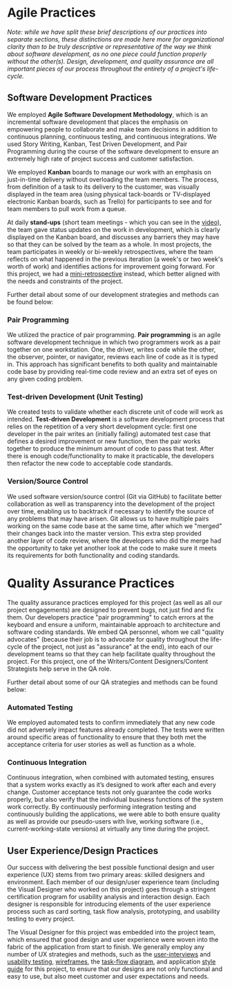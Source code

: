Agile Practices
===============

_Note: while we have split these brief descriptions of our practices into separate sections, these distinctions are made here more for organizational clarity than to be truly descriptive or representative of the way we think about software development, as no one piece could function properly without the other(s). Design, development, and quality assurance are all important pieces of our process throughout the entirety of a project's life-cycle._

## Software Development Practices

We employed **Agile Software Development Methodology**, which is an incremental software development that places the emphasis on empowering people to collaborate and make team decisions in addition to continuous planning, continuous testing, and continuous integrations. We used Story Writing, Kanban, Test Driven Development, and Pair Programming during the course of the software development to ensure an extremely high rate of project success and customer satisfaction.

We employed **Kanban** boards to manage our work with an emphasis on just-in-time delivery without overloading the team members. The process, from definition of a task to its delivery to the customer, was visually displayed in the team area (using physical tack-boards or TV-displayed electronic Kanban boards, such as Trello) for participants to see and for team members to pull work from a queue. 

At daily **stand-ups** (short team meetings - which you can see in the [video](https://github.com/dwafler/gsa_2015/blob/master/docs/gsa-team-day-in-the-life-day-5.mp4)), the team gave status updates on the work in development, which is clearly displayed on the Kanban board, and discusses any barriers they may have so that they can be solved by the team as a whole. In most projects, the team participates in weekly or bi-weekly retrospectives, where the team reflects on what happened in the previous iteration (a week's or two week's worth of work) and identifies actions for improvement going forward. For this project, we had a [mini-retrospective](https://github.com/dwafler/gsa_2015/blob/master/docs/retrospective.md) instead, which better aligned with the needs and constraints of the project. 

Further detail about some of our development strategies and methods can be found below:

### Pair Programming

We utilized the practice of pair programming. **Pair programming** is an agile software development technique in which two programmers work as a pair together on one workstation.  One, the driver, writes code while the other, the observer, pointer, or navigator, reviews each line of code as it is typed in. This approach has significant benefits to both quality and maintainable code base by providing real-time code review and an extra set of eyes on any given coding problem.

### Test-driven Development (Unit Testing)

We created tests to validate whether each discrete unit of code will work as intended. **Test-driven Development** is a software development process that relies on the repetition of a very short development cycle: first one developer in the pair writes an (initially failing) automated test case that defines a desired improvement or new function, then the pair works together to produce the minimum amount of code to pass that test. After there is enough code/functionality to make it practicable, the developers then refactor the new code to acceptable code standards. 

### Version/Source Control

We used software version/source control (Git via GitHub) to facilitate better collaboration as well as transparency into the development of the project over time, enabling us to backtrack if necessary to identify the source of any problems that may have arisen. Git allows us to have multiple pairs working on the same code base at the same time, after which we "merged" their changes back into the master version. This extra step provided another layer of code review, where the developers who did the merge had the opportunity to take yet another look at the code to make sure it meets its requirements for both functionality and coding standards.

Quality Assurance Practices
===========================

The quality assurance practices employed for this project (as well as all our project engagements) are designed to prevent bugs, not just find and fix them. Our developers practice "pair programming" to catch errors at the keyboard and ensure  a uniform, maintainable approach to architecture and software coding standards. We embed QA personnel, whom we call "quality advocates" (because their job is to advocate for quality throughout the life-cycle of the project, not just as "assurance" at the end), into each of our development teams so that they can help facilitate quality throughout the project. For this project, one of the Writers/Content Designers/Content Strategists help serve in the QA role.

Further detail about some of our QA strategies and methods can be found below:

### Automated Testing

We employed automated tests to confirm immediately that any new code did not adversely impact features already completed. The tests were written around specific areas of functionality to ensure that they both met the acceptance criteria for user stories as well as function as a whole. 


### Continuous Integration 

Continuous integration, when combined with automated testing, ensures that a system works exactly as it’s designed to work after each and every change. Customer acceptance tests not only guarantee the code works properly, but also verify that the individual business functions of the system work correctly. By continuously performing integration testing and continuously building the applications, we were able to both ensure quality as well as provide our pseudo-users with live, working software (i.e., current-working-state versions) at virtually any time during the project.


## User Experience/Design Practices

Our success with delivering the best possible functional design and user experience (UX) stems from two primary areas: skilled designers and environment. Each member of our design/user experience team (including the Visual Designer who worked on this project) goes through a stringent certification program for usability analysis and interaction design. Each designer is responsible for introducing elements of the user experience process such as card sorting, task flow analysis, prototyping, and usability testing to every project. 

The Visual Designer for this project was embedded into the project team, which ensured that good design and user experience were woven into the fabric of the application from start to finish. We generally employ any number of UX strategies and methods, such as the [user-interviews](https://github.com/dwafler/gsa_2015/blob/master/docs/ux/user-research.md) and [usability testing](https://github.com/dwafler/gsa_2015/tree/master/docs/ux/usability-testing), [wireframes](https://github.com/dwafler/gsa_2015/tree/master/docs/ux/wireframes), the [task-flow diagram](https://github.com/dwafler/gsa_2015/blob/master/docs/ux/task-flow.pdf), and application [style guide](https://github.com/dwafler/gsa_2015/blob/master/docs/ux/style-guide.png) for this project, to ensure that our designs are not only functional and easy to use, but also meet customer and user expectations and needs.